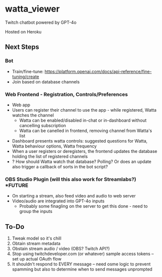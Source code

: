 # watta_viewer

Twitch chatbot powered by GPT-4o

Hosted on Heroku

## Next Steps

### Bot

-   Train/fine-tune: https://platform.openai.com/docs/api-reference/fine-tuning/create
-   Join based on database channels

### Web Frontend - Registration, Controls/Preferences

-   Web app
-   Users can register their channel to use the app - while registered,
    Watta watches the channel
    -   Watta can be enabled/disabled in-chat or in-dashboard without cancelling subscription
    -   Watta can be canelled in frontend, removing channel from Watta's list
-   Dashboard presents watta controls: suggested questions for Watta, Watta behaviour options, Watta frequency
-   When a user registers or deregisters, the frontend updates the database holding the list of registered channels
-   ? How should Watta watch that database? Polling? Or does an update also trigger a callback of sorts in the bot script?

### OBS Studio Plugin (will this also work for Streamlabs?) \*FUTURE

-   On starting a stream, also feed video and audio to web server
-   Video/audio are integrated into GPT-4o inputs
    -   Probably some finagling on the server to get this done - need to group the inputs

## To-Do

1. Tweak model so it's chill
2. Obtain stream metadata
3. Obstain stream audio / video (OBS? Twitch API?)
4. Stop using twitchdeveloper.com (or whatever) sample access tokens – set up
   actual OAuth flow
5. It shouldn't respond to EVERY message – need osme logic to prevent spamming
   but also to determine when to send messages unprompted
